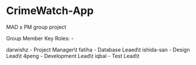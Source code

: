 # CrimeWatch-App
MAD x PM group project

Group Member Key Roles: -

darwishz - Project Manager\t
fatiha - Database Leaed\t
ishida-san - Design Lead\t
4peng - Development Lead\t
iqbal - Test Lead\t
